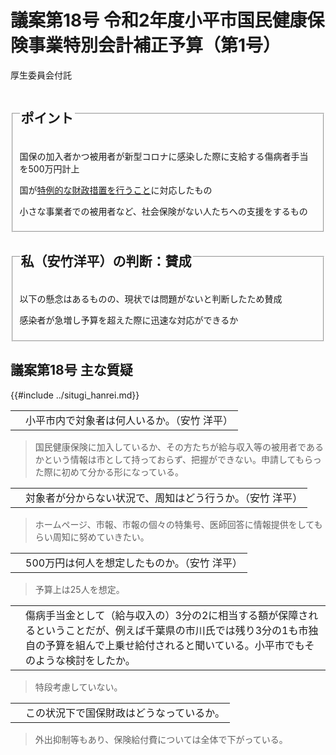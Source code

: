 # 議案第18号 令和2年度小平市国民健康保険事業特別会計補正予算（第1号）

<i class="fa fa-gavel" aria-hidden="true"></i> 厚生委員会付託

<fieldset class="point">
  <legend>
    <h2 class="point"> ポイント </h2>
  </legend>
  <p class="point"><i class="fa fa-check" aria-hidden="true"></i> 国保の加入者かつ被用者が新型コロナに感染した際に支給する傷病者手当を500万円計上</p>
  <p class="point"><i class="fa fa-check" aria-hidden="true"></i> 国が<a href="https://www.kantei.go.jp/jp/pages/coronavirus_2nd_emergency_response_intro.html">特例的な財政措置を行うこと</a>に対応したもの</p>
  <p class="point"><i class="fa fa-check" aria-hidden="true"></i> 小さな事業者での被用者など、社会保険がない人たちへの支援をするもの</p>
</fieldset>

<fieldset class="sanpi">
  <legend>
    <h2 class="sanpi"> <i class="fa fa-circle-o" aria-hidden="true"></i> 私（安竹洋平）の判断：賛成 </h2>
  </legend>
  <p class="sanpi"><i class="fa fa-circle-o" aria-hidden="true"></i> 以下の懸念はあるものの、現状では問題がないと判断したため賛成</p>
  <p class="sanpi"><i class="fa fa-exclamation-triangle" aria-hidden="true"></i> 感染者が急増し予算を超えた際に迅速な対応ができるか</p>
</fieldset>

## 議案第18号 主な質疑
{{#include ../situgi_hanrei.md}}

<table class="qanda"><tr><td><i class="fa fa-question-circle hitori yasutake" aria-label="一人会派の会 安竹洋平による質問"></i></td><td>
小平市内で対象者は何人いるか。（安竹 洋平）
</td></tr></table>

> 国民健康保険に加入しているか、その方たちが給与収入等の被用者であるかという情報は市として持っておらず、把握ができない。申請してもらった際に初めて分かる形になっている。

<table class="qanda"><tr><td><i class="fa fa-question-circle hitori yasutake" aria-label="一人会派の会 安竹洋平による質問"></i></td><td>
対象者が分からない状況で、周知はどう行うか。（安竹 洋平）
</td></tr></table>

> ホームページ、市報、市報の個々の特集号、医師回答に情報提供をしてもらい周知に努めていきたい。

<table class="qanda"><tr><td><i class="fa fa-question-circle hitori yasutake" aria-label="一人会派の会 安竹洋平による質問"></i></td><td>
500万円は何人を想定したものか。（安竹 洋平）
</td></tr></table>

> 予算上は25人を想定。

<table class="qanda"><tr><td><i class="fa fa-question-circle-o" aria-label="その他 議員による質問"></i></td><td>
傷病手当金として（給与収入の）3分の2に相当する額が保障されるということだが、例えば千葉県の市川氏では残り3分の1も市独自の予算を組んで上乗せ給付されると聞いている。小平市でもそのような検討をしたか。
</td></tr></table>

> 特段考慮していない。

<table class="qanda"><tr><td><i class="fa fa-question-circle-o" aria-label="その他 議員による質問"></i></td><td>
この状況下で国保財政はどうなっているか。
</td></tr></table>

> 外出抑制等もあり、保険給付費については全体で下がっている。